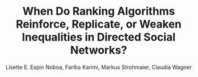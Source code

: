---
paperId: 40
author: Lisette E. Espin Noboa, Fariba Karimi, Markus Strohmaier, Claudia Wagner
publicationauthor: Espin Noboa, L. E. et al
title: When Do Ranking Algorithms Reinforce, Replicate, or Weaken Inequalities in Directed Social Networks?
pitch: https://slideslive.com/38930537/when-do-ranking-algorithms-reinforce-inequalities-in-social-networks?ref=folder-55828
poster: Poster_Lisette_Espin2
alt: --
type: Poster
topic: Applications
subtopic: Machine Learning
link: 
conference: icml
year: 2020
tags: icml-2020
location: Virtual
---